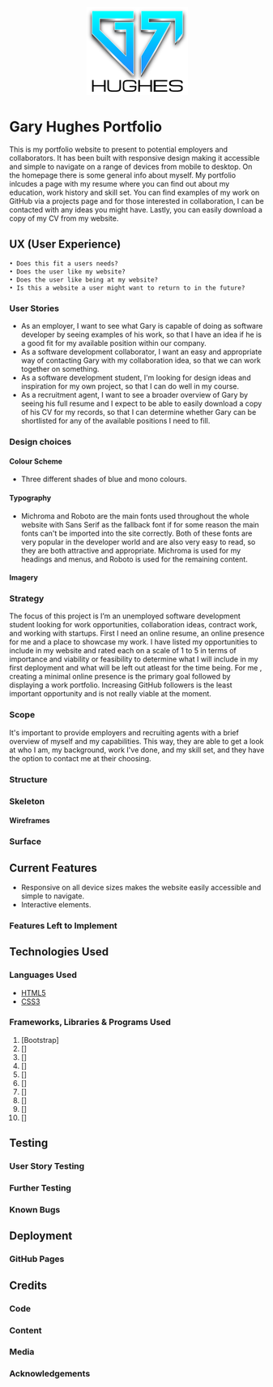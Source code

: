 <h1 align="Center"><img src="assets/images/grhughes_logo_small.png" style="margin: 0;"></h1>

# Gary Hughes Portfolio

This is my portfolio website to present to potential employers and collaborators. It has been built with responsive design making it accessible and simple to navigate on a range of devices from mobile to desktop. On the homepage there is some general info about myself. My portfolio inlcudes a page with my resume where you can find out about my education, work history and skill set. You can find examples of my work on GitHub via a projects page and for those interested in collaboration, I can be contacted with any ideas you might have. Lastly, you can easily download a copy of my CV from my website.

## UX (User Experience)

    • Does this fit a users needs?
    • Does the user like my website?
    • Does the user like being at my website?
    • Is this a website a user might want to return to in the future?

### User Stories

- As an employer, I want to see what Gary is capable of doing as software developer by seeing examples of his work, so that I have an idea if he is a good fit for my available position within our company.
- As a software development collaborator, I want an easy and appropriate way of contacting Gary with my collaboration idea, so that we can work together on something.
- As a software development student, I'm looking for design ideas and inspiration for my own project, so that I can do well in my course.
- As a recruitment agent, I want to see a broader overview of Gary by seeing his full resume and I expect to be able to easily download a copy of his CV for my records, so that I can determine whether Gary can be shortlisted for any of the available positions I need to fill.

### Design choices

#### Colour Scheme

- Three different shades of blue and mono colours.

#### Typography

- Michroma and Roboto are the main fonts used throughout the whole website with Sans Serif as the fallback font if for some reason the main fonts can't be imported into the site correctly. Both of these fonts are very popular in the developer world and are also very easy to read, so they are both attractive and appropriate. Michroma is used for my headings and menus, and Roboto is used for the remaining content.

#### Imagery

### Strategy

The focus of this project is I’m an unemployed software development student looking for work opportunities, collaboration ideas, contract work, and working with startups. First I need an online resume, an online presence for me and a place to showcase my work.
I have listed my opportunities to include in my website and rated each on a scale of 1 to 5 in terms of importance and viability or feasibility to determine what I will include in my first deployment and what will be left out atleast for the time being. For me , creating a minimal online presence is the primary goal followed by displaying a work portfolio. Increasing GitHub followers is the least important opportunity and is not really viable at the moment.

### Scope

It's important to provide employers and recruiting agents with a brief overview of myself and my capabilities. This way, they are able to get a look at who I am, my background, work I've done, and my skill set, and they have the option to contact me at their choosing.

### Structure

### Skeleton

#### Wireframes

### Surface

## Current Features

- Responsive on all device sizes makes the website easily accessible and simple to navigate.
- Interactive elements.

### Features Left to Implement

## Technologies Used

### Languages Used

- [HTML5](https://en.wikipedia.org/wiki/HTML5)
- [CSS3](https://en.wikipedia.org/wiki/Cascading_Style_Sheets)

### Frameworks, Libraries & Programs Used

1. [Bootstrap]
2. []
3. []
4. []
5. []
6. []
7. []
8. []
9. []
10. []

## Testing

### User Story Testing

### Further Testing

### Known Bugs

## Deployment

### GitHub Pages

## Credits

### Code

### Content

### Media

### Acknowledgements

